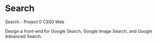# Search
Search - Project 0 CS50 Web

Design a front-end for Google Search, Google Image Search, and Google Advanced Search.
